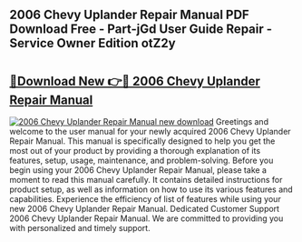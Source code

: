 ## 2006 Chevy Uplander Repair Manual PDF Download Free - Part-jGd User Guide Repair - Service Owner Edition otZ2y

# <h2><a href="http://bc30361.oget.top/?id=2006+Chevy+Uplander+Repair+Manual">🔗Download New 👉🔴 2006 Chevy Uplander Repair Manual</a></h2>

[![2006 Chevy Uplander Repair Manual new download](https://i.imgur.com/5g1atiW.png)](http://bc30361.oget.top/?id=2006+Chevy+Uplander+Repair+Manual)
Greetings and welcome to the user manual for your newly acquired 2006 Chevy Uplander Repair Manual. This manual is specifically designed to help you get the most out of your product by providing a thorough explanation of its features, setup, usage, maintenance, and problem-solving. Before you begin using your 2006 Chevy Uplander Repair Manual, please take a moment to read this manual carefully. It contains detailed instructions for product setup, as well as information on how to use its various features and capabilities. Experience the efficiency of list of features while using your new 2006 Chevy Uplander Repair Manual. Dedicated Customer Support 2006 Chevy Uplander Repair Manual. We are committed to providing you with personalized and timely support.
